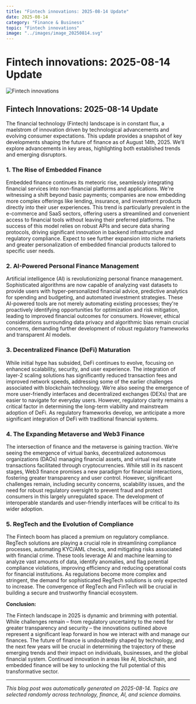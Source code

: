 ```yaml
---
title: "Fintech innovations: 2025-08-14 Update"
date: 2025-08-14
category: "Finance & Business"
topic: "Fintech innovations"
image: "../images/image_20250814.svg"
---
```


# Fintech innovations: 2025-08-14 Update

![Fintech innovations](../images/image_20250814.svg)

## Fintech Innovations: 2025-08-14 Update

The financial technology (Fintech) landscape is in constant flux, a maelstrom of innovation driven by technological advancements and evolving consumer expectations.  This update provides a snapshot of key developments shaping the future of finance as of August 14th, 2025.  We’ll explore advancements in key areas, highlighting both established trends and emerging disruptors.


### 1. The Rise of Embedded Finance

Embedded finance continues its meteoric rise, seamlessly integrating financial services into non-financial platforms and applications. We're witnessing a shift beyond basic payments;  companies are now embedding more complex offerings like lending, insurance, and investment products directly into their user experiences. This trend is particularly prevalent in the e-commerce and SaaS sectors, offering users a streamlined and convenient access to financial tools without leaving their preferred platforms.  The success of this model relies on robust APIs and secure data sharing protocols, driving significant innovation in backend infrastructure and regulatory compliance.  Expect to see further expansion into niche markets and greater personalization of embedded financial products tailored to specific user needs.


### 2. AI-Powered Personal Finance Management

Artificial intelligence (AI) is revolutionizing personal finance management.  Sophisticated algorithms are now capable of analyzing vast datasets to provide users with hyper-personalized financial advice, predictive analytics for spending and budgeting, and automated investment strategies.  These AI-powered tools are not merely automating existing processes; they're proactively identifying opportunities for optimization and risk mitigation, leading to improved financial outcomes for consumers.  However, ethical considerations surrounding data privacy and algorithmic bias remain crucial concerns, demanding further development of robust regulatory frameworks and transparent AI models.


### 3. Decentralized Finance (DeFi) Maturation

While initial hype has subsided, DeFi continues to evolve, focusing on enhanced scalability, security, and user experience.  The integration of layer-2 scaling solutions has significantly reduced transaction fees and improved network speeds, addressing some of the earlier challenges associated with blockchain technology.  We’re also seeing the emergence of more user-friendly interfaces and decentralized exchanges (DEXs) that are easier to navigate for everyday users.  However, regulatory clarity remains a critical factor in determining the long-term viability and mainstream adoption of DeFi.  As regulatory frameworks develop, we anticipate a more significant integration of DeFi with traditional financial systems.


### 4. The Expanding Metaverse and Web3 Finance

The intersection of finance and the metaverse is gaining traction.  We’re seeing the emergence of virtual banks, decentralized autonomous organizations (DAOs) managing financial assets, and virtual real estate transactions facilitated through cryptocurrencies.  While still in its nascent stages, Web3 finance promises a new paradigm for financial interactions, fostering greater transparency and user control.   However, significant challenges remain, including security concerns, scalability issues, and the need for robust regulatory oversight to prevent fraud and protect consumers in this largely unregulated space.  The development of interoperable standards and user-friendly interfaces will be critical to its wider adoption.


### 5.  RegTech and the Evolution of Compliance

The Fintech boom has placed a premium on regulatory compliance.  RegTech solutions are playing a crucial role in streamlining compliance processes, automating KYC/AML checks, and mitigating risks associated with financial crime.  These tools leverage AI and machine learning to analyze vast amounts of data, identify anomalies, and flag potential compliance violations, improving efficiency and reducing operational costs for financial institutions.  As regulations become more complex and stringent, the demand for sophisticated RegTech solutions is only expected to increase. The convergence of RegTech and FinTech will be crucial in building a secure and trustworthy financial ecosystem.


**Conclusion:**

The Fintech landscape in 2025 is dynamic and brimming with potential. While challenges remain – from regulatory uncertainty to the need for greater transparency and security – the innovations outlined above represent a significant leap forward in how we interact with and manage our finances.  The future of finance is undoubtedly shaped by technology, and the next few years will be crucial in determining the trajectory of these emerging trends and their impact on individuals, businesses, and the global financial system.  Continued innovation in areas like AI, blockchain, and embedded finance will be key to unlocking the full potential of this transformative sector.


---
*This blog post was automatically generated on 2025-08-14. Topics are selected randomly across technology, finance, AI, and science domains.*
